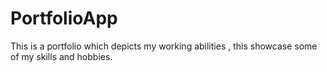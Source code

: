 # PortfolioApp
This is a portfolio which depicts my working abilities , this showcase some of my skills and hobbies.
